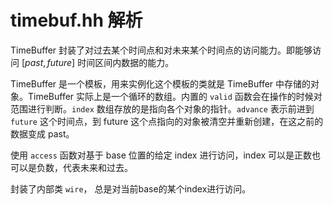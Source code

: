 # timebuf.hh 解析

TimeBuffer 封装了对过去某个时间点和对未来某个时间点的访问能力。即能够访问 $[past, future]$ 时间区间内数据的能力。

TimeBuffer 是一个模板，用来实例化这个模板的类就是 TimeBuffer 中存储的对象。TimeBuffer 实际上是一个循环的数组。内置的 `valid` 函数会在操作的时候对范围进行判断。`index` 数组存放的是指向各个对象的指针。`advance` 表示前进到 `future` 这个时间点，到 future 这个点指向的对象被清空并重新创建，在这之前的数据变成 past。

使用 `access` 函数对基于 base 位置的给定 index 进行访问，index 可以是正数也可以是负数，代表未来和过去。

封装了内部类 `wire`， 总是对当前base的某个index进行访问。